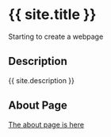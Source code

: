 # {{ site.title }}

Starting to create a webpage

## Description
{{ site.description }}

## About Page
[The about page is here](about.md)
